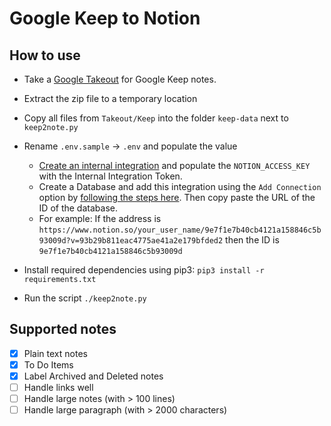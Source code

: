 # Google Keep to Notion

## How to use

* Take a [Google Takeout](https://takeout.google.com/) for Google Keep notes.
* Extract the zip file to a temporary location
* Copy all files from `Takeout/Keep` into the folder `keep-data` next to `keep2note.py`
* Rename `.env.sample` -> `.env` and populate the value
  * [Create an internal integration](https://developers.notion.com/docs/getting-started#step-1-create-an-integration) and populate the `NOTION_ACCESS_KEY` with the Internal Integration Token.
  * Create a Database and add this integration using the `Add Connection` option by [following the steps here](https://developers.notion.com/docs/getting-started#step-1-create-an-integration). Then copy paste the URL of the ID of the database.
  * For example: If the address is `https://www.notion.so/your_user_name/9e7f1e7b40cb4121a158846c5b93009d?v=93b29b811eac4775ae41a2e179bfded2` then the ID is `9e7f1e7b40cb4121a158846c5b93009d`

* Install required dependencies using pip3: `pip3 install -r requirements.txt`
* Run the script `./keep2note.py`

## Supported notes
- [x] Plain text notes
- [x] To Do Items
- [x] Label Archived and Deleted notes
- [ ] Handle links well
- [ ] Handle large notes (with > 100 lines)
- [ ] Handle large paragraph (with > 2000 characters)